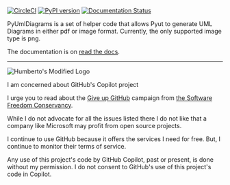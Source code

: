 [![CircleCI](https://dl.circleci.com/status-badge/img/gh/hasii2011/pyumldiagrams/tree/master.svg?style=shield)](https://dl.circleci.com/status-badge/redirect/gh/hasii2011/pyumldiagrams/tree/master)
[![PyPI version](https://badge.fury.io/py/pyumldiagrams.svg)](https://badge.fury.io/py/pyumldiagrams)
[![Documentation Status](https://readthedocs.org/projects/pyumldiagrams/badge/?version=latest)](https://pyumldiagrams.readthedocs.io/en/latest/?badge=latest)


PyUmlDiagrams is a set of helper code that allows Pyut to generate UML Diagrams in either pdf or image format.  Currently,
the only supported image type is png.


The documentation is on [read the docs](https://pyumldiagrams.readthedocs.io/en/latest/).

------


![Humberto's Modified Logo](https://raw.githubusercontent.com/wiki/hasii2011/gittodoistclone/images/SillyGitHub.png)

I am concerned about GitHub's Copilot project



I urge you to read about the
[Give up GitHub](https://GiveUpGitHub.org) campaign from
[the Software Freedom Conservancy](https://sfconservancy.org).

While I do not advocate for all the issues listed there I do not like that
a company like Microsoft may profit from open source projects.

I continue to use GitHub because it offers the services I need for free.  But, I continue
to monitor their terms of service.

Any use of this project's code by GitHub Copilot, past or present, is done
without my permission.  I do not consent to GitHub's use of this project's
code in Copilot.
